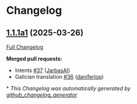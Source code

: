 # Changelog

## [1.1.1a1](https://github.com/OpenVoiceOS/ovos-common-query-pipeline-plugin/tree/1.1.1a1) (2025-03-26)

[Full Changelog](https://github.com/OpenVoiceOS/ovos-common-query-pipeline-plugin/compare/1.1.0...1.1.1a1)

**Merged pull requests:**

- Intents [\#37](https://github.com/OpenVoiceOS/ovos-common-query-pipeline-plugin/pull/37) ([JarbasAl](https://github.com/JarbasAl))
- Galician translation [\#36](https://github.com/OpenVoiceOS/ovos-common-query-pipeline-plugin/pull/36) ([daniferlop](https://github.com/daniferlop))



\* *This Changelog was automatically generated by [github_changelog_generator](https://github.com/github-changelog-generator/github-changelog-generator)*
